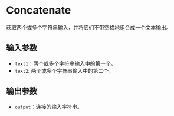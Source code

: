 # Concatenate

获取两个或多个字符串输入，并将它们不带空格地组合成一个文本输出。

## 输入参数

- `text1`：两个或多个字符串输入中的第一个。
- `text2`:  两个或多个字符串输入中的第二个。

## 输出参数

- `output`：连接的输入字符串。
